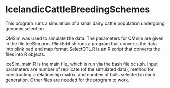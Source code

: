 # IcelandicCattleBreedingSchemes

This program runs a simulation of a small dairy cattle population undergoing genomic selection.

QMSim was used to simulate the data. The parameters for QMsim are given in the file IceSim.prm. PlinkEdit.sh runs a program that converts the data into plink ped and map format.SelectQTL.R is an R script that converts the files into R objects.

IceSim_main.R is the main file, which is run via the bash file ocs.sh. Input parameters are number of replicate (of the simulated data), method for constructing a relationship matrix, and number of bulls selected in each generation.
Other files are needed for the program to work.

